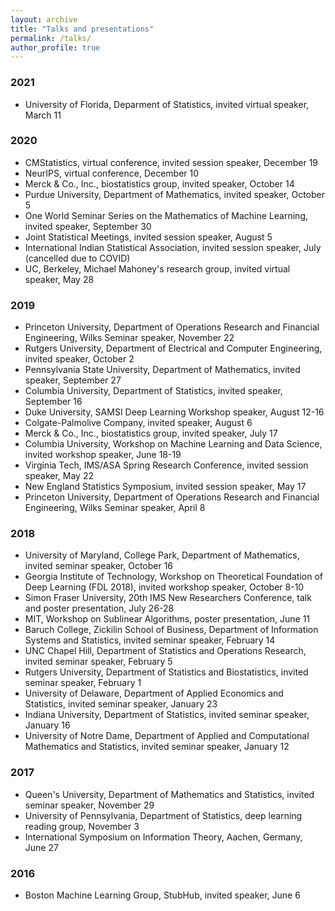 ```yaml
---
layout: archive
title: "Talks and presentations"
permalink: /talks/
author_profile: true
---
```


### 2021

* University of Florida, Deparment of Statistics, invited virtual speaker, March 11

### 2020
* CMStatistics, virtual conference, invited session speaker, December 19
* NeurIPS, virtual conference, December 10
* Merck & Co., Inc., biostatistics group, invited speaker, October 14
* Purdue University, Department of Mathematics, invited speaker, October 5
* One World Seminar Series on the Mathematics of Machine Learning, invited speaker, September 30
* Joint Statistical Meetings, invited session speaker, August 5
* International Indian Statistical Association, invited session speaker, July (cancelled due to COVID)
* UC, Berkeley, Michael Mahoney's research group, invited virtual speaker, May 28

### 2019
* Princeton University, Department of Operations Research and Financial Engineering, Wilks Seminar speaker, November 22
* Rutgers University, Department of Electrical and Computer Engineering, invited speaker, October 2
* Pennsylvania State University, Department of Mathematics, invited speaker, September 27
* Columbia University, Department of Statistics, invited speaker, September 16
* Duke University, SAMSI Deep Learning Workshop speaker, August 12-16
* Colgate-Palmolive Company, invited speaker, August 6
* Merck & Co., Inc., biostatistics group, invited speaker, July 17
* Columbia University, Workshop on Machine Learning and Data Science, invited workshop speaker, June 18-19
* Virginia Tech, IMS/ASA Spring Research Conference, invited session speaker, May 22
* New England Statistics Symposium, invited session speaker, May 17
* Princeton University, Department of Operations Research and Financial Engineering, Wilks Seminar speaker, April 8

### 2018
* University of Maryland, College Park, Department of Mathematics, invited seminar speaker, October 16
* Georgia Institute of Technology, Workshop on Theoretical Foundation of Deep Learning (FDL 2018), invited workshop speaker, October 8-10
* Simon Fraser University, 20th IMS New Researchers Conference, talk and poster presentation, July 26-28
* MIT, Workshop on Sublinear Algorithms, poster presentation, June 11
* Baruch College, Zickilin School of Business, Department of Information Systems and Statistics, invited seminar speaker, February 14
* UNC Chapel Hill, Department of Statistics and Operations Research, invited seminar speaker, February 5
* Rutgers University, Department of Statistics and Biostatistics, invited seminar speaker, February 1
* University of Delaware, Department of Applied Economics and Statistics, invited seminar speaker, January 23
* Indiana University, Department of Statistics, invited seminar speaker, January 16
* University of Notre Dame, Department of Applied and Computational Mathematics and Statistics, invited seminar speaker, January 12

### 2017
* Queen's University, Department of Mathematics and Statistics, invited seminar speaker, November 29
* University of Pennsylvania, Department of Statistics, deep learning reading group, November 3
* International Symposium on Information Theory, Aachen, Germany, June 27

### 2016
* Boston Machine Learning Group, StubHub, invited speaker, June 6
